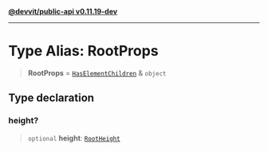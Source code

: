 [**@devvit/public-api v0.11.19-dev**](../../../../../../README.md)

---

# Type Alias: RootProps

> **RootProps** = [`HasElementChildren`](HasElementChildren.md) & `object`

## Type declaration

### height?

> `optional` **height**: [`RootHeight`](RootHeight.md)
